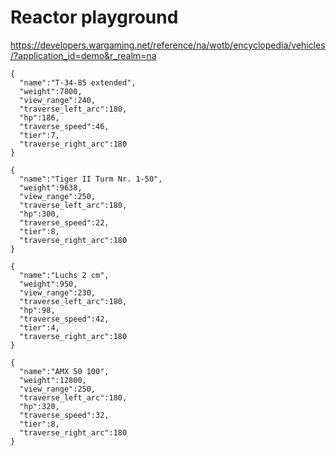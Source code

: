 # Reactor playground

https://developers.wargaming.net/reference/na/wotb/encyclopedia/vehicles/?application_id=demo&r_realm=na

```
{
  "name":"T-34-85 extended",
  "weight":7800,
  "view_range":240,
  "traverse_left_arc":180,
  "hp":186,
  "traverse_speed":46,
  "tier":7,
  "traverse_right_arc":180
}

{
  "name":"Tiger II Turm Nr. 1-50",
  "weight":9638,
  "view_range":250,
  "traverse_left_arc":180,
  "hp":300,
  "traverse_speed":22,
  "tier":8,
  "traverse_right_arc":180
}

{
  "name":"Luchs 2 cm",
  "weight":950,
  "view_range":230,
  "traverse_left_arc":180,
  "hp":98,
  "traverse_speed":42,
  "tier":4,
  "traverse_right_arc":180
}

{
  "name":"AMX 50 100",
  "weight":12800,
  "view_range":250,
  "traverse_left_arc":180,
  "hp":320,
  "traverse_speed":32,
  "tier":8,
  "traverse_right_arc":180
}
```